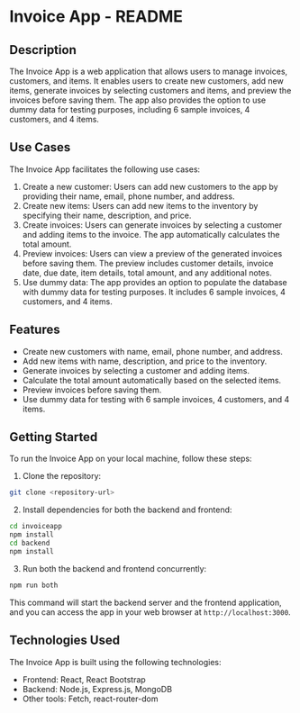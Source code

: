 # Invoice App - README

## Description
The Invoice App is a web application that allows users to manage invoices, customers, and items. It enables users to create new customers, add new items, generate invoices by selecting customers and items, and preview the invoices before saving them. The app also provides the option to use dummy data for testing purposes, including 6 sample invoices, 4 customers, and 4 items.

## Use Cases
The Invoice App facilitates the following use cases:
1. Create a new customer: Users can add new customers to the app by providing their name, email, phone number, and address.
2. Create new items: Users can add new items to the inventory by specifying their name, description, and price.
3. Create invoices: Users can generate invoices by selecting a customer and adding items to the invoice. The app automatically calculates the total amount.
4. Preview invoices: Users can view a preview of the generated invoices before saving them. The preview includes customer details, invoice date, due date, item details, total amount, and any additional notes.
5. Use dummy data: The app provides an option to populate the database with dummy data for testing purposes. It includes 6 sample invoices, 4 customers, and 4 items.

## Features
- Create new customers with name, email, phone number, and address.
- Add new items with name, description, and price to the inventory.
- Generate invoices by selecting a customer and adding items.
- Calculate the total amount automatically based on the selected items.
- Preview invoices before saving them.
- Use dummy data for testing with 6 sample invoices, 4 customers, and 4 items.

## Getting Started
To run the Invoice App on your local machine, follow these steps:

1. Clone the repository:
```bash
git clone <repository-url>
```

2. Install dependencies for both the backend and frontend:
```bash
cd invoiceapp
npm install
cd backend
npm install
```

3. Run both the backend and frontend concurrently:
```bash
npm run both
```

This command will start the backend server and the frontend application, and you can access the app in your web browser at `http://localhost:3000`.

## Technologies Used
The Invoice App is built using the following technologies:
- Frontend: React, React Bootstrap
- Backend: Node.js, Express.js, MongoDB
- Other tools: Fetch, react-router-dom
